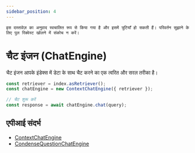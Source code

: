 ```yaml
---
sidebar_position: 4
---
```


`इस दस्तावेज़ का अनुवाद स्वचालित रूप से किया गया है और इसमें त्रुटियाँ हो सकती हैं। परिवर्तन सुझाने के लिए पुल रिक्वेस्ट खोलने में संकोच न करें।`

# चैट इंजन (ChatEngine)

चैट इंजन आपके इंडेक्स में डेटा के साथ चैट करने का एक त्वरित और सरल तरीका है।

```typescript
const retriever = index.asRetriever();
const chatEngine = new ContextChatEngine({ retriever });

// चैट शुरू करें
const response = await chatEngine.chat(query);
```

## एपीआई संदर्भ

- [ContextChatEngine](../../api/classes/ContextChatEngine.md)
- [CondenseQuestionChatEngine](../../api/classes/ContextChatEngine.md)

